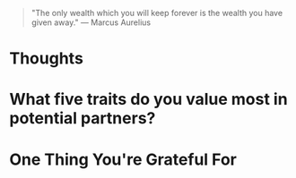 
> \"The only wealth which you will keep forever is the wealth you have given away.\" — Marcus Aurelius

# Thoughts

# What five traits do you value most in potential partners?

# One Thing You're Grateful For

